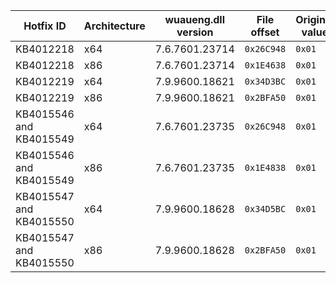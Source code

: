 Hotfix ID | Architecture | wuaueng.dll version | File offset | Original value | Patched value
--------- | ------------ | ------------------- | ----------- | -------------- | -------------
KB4012218 | x64 | 7.6.7601.23714 | `0x26C948` | `0x01` | `0x00`
KB4012218 | x86 | 7.6.7601.23714 | `0x1E4638` | `0x01` | `0x00`
KB4012219 | x64 | 7.9.9600.18621 | `0x34D3BC` | `0x01` | `0x00`
KB4012219 | x86 | 7.9.9600.18621 | `0x2BFA50` | `0x01` | `0x00`
KB4015546 and KB4015549 | x64 | 7.6.7601.23735 | `0x26C948` | `0x01` | `0x00`
KB4015546 and KB4015549 | x86 | 7.6.7601.23735 | `0x1E4838` | `0x01` | `0x00`
KB4015547 and KB4015550 | x64 | 7.9.9600.18628 | `0x34D5BC` | `0x01` | `0x00`
KB4015547 and KB4015550 | x86 | 7.9.9600.18628 | `0x2BFA50` | `0x01` | `0x00`